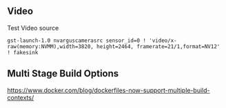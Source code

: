 ## Video

Test Video source

```
gst-launch-1.0 nvarguscamerasrc sensor_id=0 ! 'video/x-raw(memory:NVMM),width=3820, height=2464, framerate=21/1,format=NV12' ! fakesink
```

## Multi Stage Build Options

https://www.docker.com/blog/dockerfiles-now-support-multiple-build-contexts/